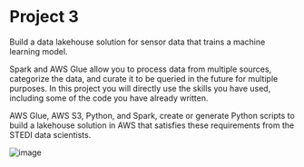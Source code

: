 # Project 3

Build a data lakehouse solution for sensor data that trains a machine learning model.

Spark and AWS Glue allow you to process data from multiple sources, categorize the data, and curate it to be queried in the future for multiple purposes. In this project you will directly use the skills you have used, including some of the code you have already written.

AWS Glue, AWS S3, Python, and Spark, create or generate Python scripts to build a lakehouse solution in AWS that satisfies these requirements from the STEDI data scientists.

![image](https://github.com/shekharbiswas/DE-AWS/assets/32758439/5934fc4e-2eab-4901-aca5-c574c2391d0b)
